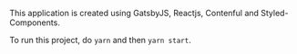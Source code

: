 This application is created using GatsbyJS, Reactjs, Contenful and Styled-Components.

To run this project, do `yarn` and then `yarn start`.